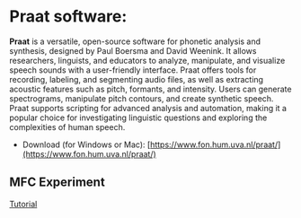 # Praat software:

**Praat** is a versatile, open-source software for phonetic analysis and synthesis, designed by Paul Boersma and David Weenink. It allows researchers, linguists, and educators to analyze, manipulate, and visualize speech sounds with a user-friendly interface. Praat offers tools for recording, labeling, and segmenting audio files, as well as extracting acoustic features such as pitch, formants, and intensity. Users can generate spectrograms, manipulate pitch contours, and create synthetic speech. Praat supports scripting for advanced analysis and automation, making it a popular choice for investigating linguistic questions and exploring the complexities of human speech.

+ Download (for Windows or Mac): [https://www.fon.hum.uva.nl/praat/](https://www.fon.hum.uva.nl/praat/)

## MFC Experiment
[Tutorial](https://www.fon.hum.uva.nl/praat/manual/ExperimentMFC.html)

